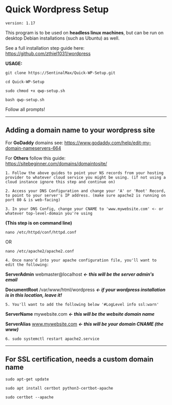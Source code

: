 # Quick Wordpress Setup
```
version: 1.17
```
This program is to be used on **headless linux machines**, but can be run on desktop Debian installations (such as Ubuntu) as well. 

See a full installation step guide here: https://github.com/zthiel1031/wordpress

**USAGE:**

```
git clone https://SentinalMax/Quick-WP-Setup.git
```
```
cd Quick-WP-Setup
```
```
sudo chmod +x qwp-setup.sh
```
```
bash qwp-setup.sh
```

Follow all prompts!

---
Adding a domain name to your wordpress site
---
For **GoDaddy** domains see: https://www.godaddy.com/help/edit-my-domain-nameservers-664

For **Others** follow this guide: https://sitebeginner.com/domains/domaintosite/
```
1. Follow the above guides to point your NS records from your hosting provider to whatever cloud service you might be using. (if not using a cloud instance ignore this step and continue on)
```
```
2. Access your DNS Configuration and change your 'A' or 'Root' Record, to point to your server's IP address. (make sure apache2 is running on port 80 & is web-facing)
```
```
3. In your DNS Config, change your CNAME to 'www.mywebsite.com' <- or whatever top-level-domain you're using
```
**(This step is on command line)**
```
nano /etc/httpd/conf/httpd.conf
```
OR
```
nano /etc/apache2/apache2.conf
```
```
4. Once nano'd into your apache configuration file, you'll want to edit the following:
```
**ServerAdmin** webmaster@localhost ***<- this will be the server admin's email***

**DocumentRoot** /var/www/html/wordpress ***<- if your wordpress installation is in this location, leave it!***
```
5. You'll want to add the following below '#LogLevel info ssl:warn'
```
**ServerName** mywebsite.com ***<- this will be the website domain name***

**ServerAlias** www.mywebsite.com ***<- this will be your domain CNAME (the www)***
```
6. sudo systemctl restart apache2.service
```
---
For SSL certification, needs a custom domain name
---

```
sudo apt-get update
```
```
sudo apt install certbot python3-certbot-apache
```
```
sudo certbot --apache
```
